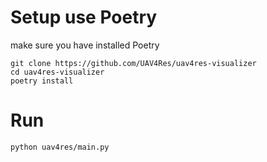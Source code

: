 # Setup use Poetry
make sure you have installed Poetry 
```
git clone https://github.com/UAV4Res/uav4res-visualizer
cd uav4res-visualizer
poetry install
```
# Run
```
python uav4res/main.py
```
